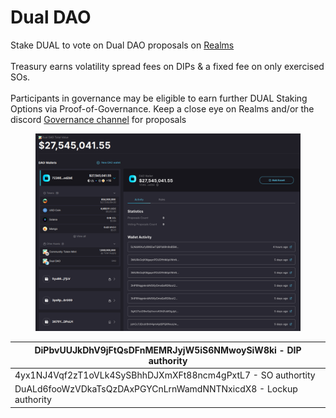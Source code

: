 # Dual DAO

Stake DUAL to vote on Dual DAO proposals on [Realms](https://app.realms.today/dao/dual%20dao)\
\
Treasury earns volatility spread fees on DIPs & a fixed fee on only exercised SOs.\
\
Participants in governance may be eligible to earn further DUAL Staking Options via Proof-of-Governance. Keep a close eye on Realms and/or the discord [Governance channel](https://discord.com/channels/937797334048325673/1071855278808637560) for proposals

<figure><img src="../../.gitbook/assets/image (13).png" alt=""><figcaption></figcaption></figure>

| DiPbvUUJkDhV9jFtQsDFnMEMRJyjW5iS6NMwoySiW8ki - DIP authority    |
| --------------------------------------------------------------- |
| 4yx1NJ4Vqf2zT1oVLk4SySBhhDJXmXFt88ncm4gPxtL7 - SO authortity    |
| DuALd6fooWzVDkaTsQzDAxPGYCnLrnWamdNNTNxicdX8 - Lockup authority |
